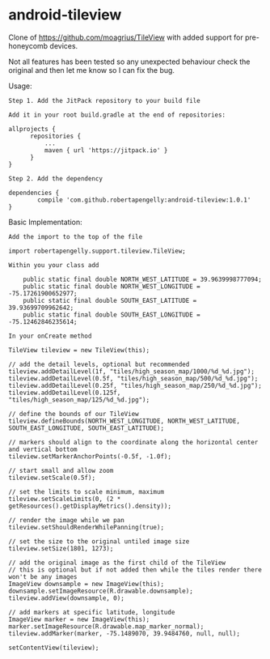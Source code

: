 # android-tileview

Clone of https://github.com/moagrius/TileView with added support for pre-honeycomb devices.

Not all features has been tested so any unexpected behaviour check the original and then let me know so I can fix the bug.

Usage:

    Step 1. Add the JitPack repository to your build file
    
    Add it in your root build.gradle at the end of repositories:
    
    allprojects {
		  repositories {
			  ...
			  maven { url 'https://jitpack.io' }
		  }
	}
    
    Step 2. Add the dependency
    
    dependencies {
	        compile 'com.github.robertapengelly:android-tileview:1.0.1'
	}

Basic Implementation:

    Add the import to the top of the file
    
    import robertapengelly.support.tileview.TileView;
    
    Within you your class add
    
        public static final double NORTH_WEST_LATITUDE = 39.9639998777094;
        public static final double NORTH_WEST_LONGITUDE = -75.17261900652977;
        public static final double SOUTH_EAST_LATITUDE = 39.93699709962642;
        public static final double SOUTH_EAST_LONGITUDE = -75.12462846235614;
    
    In your onCreate method
    
    TileView tileview = new TileView(this);
    
    // add the detail levels, optional but recommended
    tileview.addDetailLevel(1f, "tiles/high_season_map/1000/%d_%d.jpg");
    tileview.addDetailLevel(0.5f, "tiles/high_season_map/500/%d_%d.jpg");
    tileview.addDetailLevel(0.25f, "tiles/high_season_map/250/%d_%d.jpg");
    tileview.addDetailLevel(0.125f, "tiles/high_season_map/125/%d_%d.jpg");
    
    // define the bounds of our TileView
    tileview.defineBounds(NORTH_WEST_LONGITUDE, NORTH_WEST_LATITUDE, SOUTH_EAST_LONGITUDE, SOUTH_EAST_LATITUDE);
    
    // markers should align to the coordinate along the horizontal center and vertical bottom
    tileview.setMarkerAnchorPoints(-0.5f, -1.0f);
    
    // start small and allow zoom
    tileview.setScale(0.5f);
    
    // set the limits to scale minimum, maximum
    tileview.setScaleLimits(0, (2 * getResources().getDisplayMetrics().density));
    
    // render the image while we pan
    tileview.setShouldRenderWhilePanning(true);
    
    // set the size to the original untiled image size
    tileview.setSize(1801, 1273);
    
    // add the original image as the first child of the TileView
    // this is optional but if not added then while the tiles render there won't be any images
    ImageView downsample = new ImageView(this);
    downsample.setImageResource(R.drawable.downsample);
    tileview.addView(downsample, 0);
    
    // add markers at specific latitude, longitude
    ImageView marker = new ImageView(this);
    marker.setImageResource(R.drawable.map_marker_normal);
    tileview.addMarker(marker, -75.1489070, 39.9484760, null, null);
    
    setContentView(tileview);
